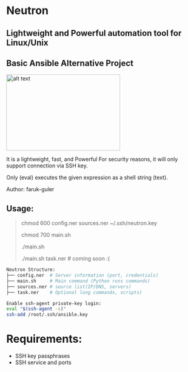# Neutron
## Lightweight and Powerful automation tool for Linux/Unix
## Basic Ansible Alternative Project
<img src="https://farukguler.com/assets/img/neutron.png" alt="alt text" width="300" height="200">

It is a lightweight, fast, and Powerful For security reasons, it will only support connection via SSH key.

Only (eval) executes the given expression as a shell string (text).

Author: faruk-guler
## Usage:
> chmod 600 config.ner sources.ner ~/.ssh/neutron.key
>
> chmod 700 main.sh
> 
> ./main.sh
> 
> ./main.sh task.ner # coming soon :(
~~~sh
Neutron Structure:
├── config.ner  # Server information (port, credentials)
├── main.sh     # Main command (Python runs commands)
├── sources.ner # source list(IP/DNS, servers)
├── task.ner    # Optional long commands, scripts)
~~~
~~~sh
Enable ssh-agent private-key login:
eval "$(ssh-agent -s)"
ssh-add /root/.ssh/ansible.key
~~~

# Requirements:
- SSH key passphrases
- SSH service and ports


